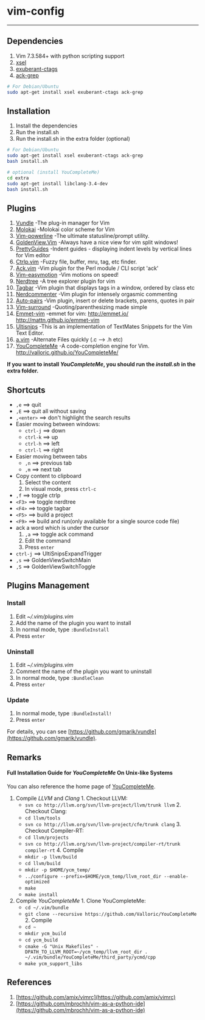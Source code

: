 # vim-config

---------------------

## Dependencies
  1. Vim 7.3.584+ with python scripting support
  2. [xsel](http://www.kfish.org/software/xsel/)
  3. [exuberant-ctags](http://ctags.sourceforge.net/)
  4. [ack-grep](http://betterthangrep.com/)

``` bash
# For Debian/Ubuntu
sudo apt-get install xsel exuberant-ctags ack-grep 
```

## Installation

  1. Install the dependencies
  2. Run the install.sh
  3. Run the install.sh in the extra folder (optional)

``` bash
# For Debian/Ubuntu
sudo apt-get install xsel exuberant-ctags ack-grep
bash install.sh

# optional (install YouCompleteMe)
cd extra
sudo apt-get install libclang-3.4-dev
bash install.sh
```

## Plugins

  1. [Vundle](https://github.com/gmarik/vundle) -The plug-in manager for Vim
  2. [Molokai](https://github.com/tomasr/molokai) -Molokai color scheme for Vim
  3. [Vim-powerline](https://github.com/Lokaltog/vim-powerline) -The ultimate statusline/prompt utility.
  4. [GoldenView.Vim](https://github.com/zhaocai/GoldenView.Vim) -Always have a nice view for vim split windows!
  5. [PrettyGuides](https://github.com/adonis0147/prettyGuides) -Indent guides - displaying indent levels by vertical lines for Vim editor
  6. [Ctrlp.vim](https://github.com/kien/ctrlp.vim) -Fuzzy file, buffer, mru, tag, etc finder.
  7. [Ack.vim](https://github.com/mileszs/ack.vim) -Vim plugin for the Perl module / CLI script 'ack'
  8. [Vim-easymotion](https://github.com/Lokaltog/vim-easymotion) -Vim motions on speed!
  9. [Nerdtree](https://github.com/scrooloose/nerdtree) -A tree explorer plugin for vim
  10. [Tagbar](https://github.com/majutsushi/tagbar) -Vim plugin that displays tags in a window, ordered by class etc
  11. [Nerdcommenter](https://github.com/scrooloose/nerdcommenter) -Vim plugin for intensely orgasmic commenting
  12. [Auto-pairs](https://github.com/jiangmiao/auto-pairs) -Vim plugin, insert or delete brackets, parens, quotes in pair
  13. [Vim-surround](https://github.com/tpope/vim-surround) -Quoting/parenthesizing made simple
  14. [Emmet-vim](https://github.com/mattn/emmet-vim) -emmet for vim: http://emmet.io/ http://mattn.github.io/emmet-vim
  15. [Ultisnips](https://github.com/SirVer/ultisnips) -This is an implementation of TextMates Snippets for the Vim Text Editor.
  16. [a.vim](https://github.com/vim-scripts/a.vim) -Alternate Files quickly (.c --> .h etc)
  17. [YouCompleteMe](https://github.com/Valloric/YouCompleteMe) -A code-completion engine for Vim.  http://valloric.github.io/YouCompleteMe/

**If you want to install _YouCompleteMe_, you should run the _install.sh_ in the extra folder.**

## Shortcuts

  - `,e`  ==> quit
  - `,E`  ==> quit all without saving
  - `,<enter>`  ==> don't highlight the search results
  - Easier moving between windows:
    + `ctrl-j`  ==> down
    + `ctrl-k`  ==> up
    + `ctrl-h`  ==> left
    + `ctrl-l`  ==> right
  - Easier moving between tabs
    + `,n`  ==> previous tab
    + `,m`  ==> next tab
  - Copy content to clipboard
    1. Select the content
    2. In visual mode, press `ctrl-c`
  - `,f`  ==> toggle ctrlp
  - `<F3>`  ==> toggle nerdtree
  - `<F4>`  ==> toggle tagbar
  - `<F5>`  ==> build a project
  - `<F9>`  ==> build and run(only available for a single source code file)
  - ack a word which is under the cursor
    1. `,a` ==> toggle ack command
    2. Edit the command
    3. Press `enter`
  - `ctrl-j`  ==> UltiSnipsExpandTrigger
  - `,s`    ==> GoldenViewSwitchMain
  - `,S`    ==> GoldenViewSwitchToggle

## Plugins Management

### Install

  1. Edit *~/.vim/plugins.vim*
  2. Add the name of the plugin you want to install
  3. In normal mode, type `:BundleInstall`
  4. Press `enter`

### Uninstall

  1. Edit *~/.vim/plugins.vim*
  2. Comment the name of the plugin you want to uninstall
  3. In normal mode, type `:BundleClean`
  4. Press `enter`

### Update

  1. In normal mode, type `:BundleInstall!`
  2. Press `enter`

For details, you can see [https://github.com/gmarik/vundle](https://github.com/gmarik/vundle).

## Remarks

#### Full Installation Guide for *YouCompleteMe* On Unix-like Systems
You can also reference the home page of [YouCompleteMe](http://valloric.github.io/YouCompleteMe/).

  1. Compile *LLVM* and *Clang*
    1. Checkout LLVM:
      - `svn co http://llvm.org/svn/llvm-project/llvm/trunk llvm`
    2. Checkout Clang:
      - `cd llvm/tools`
      - `svn co http://llvm.org/svn/llvm-project/cfe/trunk clang`
    3. Checkout Compiler-RT:
      - `cd llvm/projects`
      - `svn co http://llvm.org/svn/llvm-project/compiler-rt/trunk compiler-rt`
    4. Compile
      - `mkdir -p llvm/build`
      - `cd llvm/build`
      - `mkdir -p $HOME/ycm_temp/`
      - `../configure --prefix=$HOME/ycm_temp/llvm_root_dir --enable-optimized`
      - `make`
      - `make install`
  2. Compile *YouCompleteMe*
    1. Clone YouCompleteMe:
      - `cd ~/.vim/bundle`
      - `git clone --recursive https://github.com/Valloric/YouCompleteMe`
    2. Compile
      - `cd ~`
      - `mkdir ycm_build`
      - `cd ycm_build`
      - `cmake -G "Unix Makefiles" -DPATH_TO_LLVM_ROOT=~/ycm_temp/llvm_root_dir . ~/.vim/bundle/YouCompleteMe/third_party/ycmd/cpp`
      - `make ycm_support_libs`

## References

  1. [https://github.com/amix/vimrc](https://github.com/amix/vimrc)
  2. [https://github.com/mbrochh/vim-as-a-python-ide](https://github.com/mbrochh/vim-as-a-python-ide)

